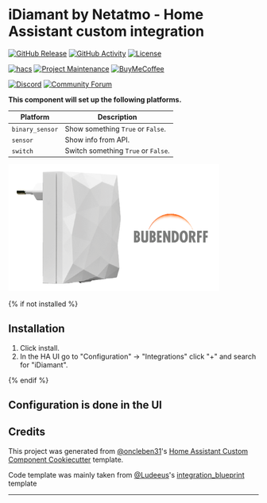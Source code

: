 # iDiamant by Netatmo - Home Assistant custom integration

[![GitHub Release][releases-shield]][releases]
[![GitHub Activity][commits-shield]][commits]
[![License][license-shield]][license]

[![hacs][hacsbadge]][hacs]
[![Project Maintenance][maintenance-shield]][user_profile]
[![BuyMeCoffee][buymecoffeebadge]][buymecoffee]

[![Discord][discord-shield]][discord]
[![Community Forum][forum-shield]][forum]

**This component will set up the following platforms.**

| Platform        | Description                         |
| --------------- | ----------------------------------- |
| `binary_sensor` | Show something `True` or `False`.   |
| `sensor`        | Show info from API.                 |
| `switch`        | Switch something `True` or `False`. |

![example][exampleimg]

{% if not installed %}

## Installation

1. Click install.
1. In the HA UI go to "Configuration" -> "Integrations" click "+" and search for "iDiamant".

{% endif %}

## Configuration is done in the UI

<!---->

## Credits

This project was generated from [@oncleben31](https://github.com/oncleben31)'s
[Home Assistant Custom Component Cookiecutter](https://github.com/oncleben31/cookiecutter-homeassistant-custom-component)
template.

Code template was mainly taken from [@Ludeeus](https://github.com/ludeeus)'s
[integration_blueprint][integration_blueprint] template

---

[integration_blueprint]: https://github.com/custom-components/integration_blueprint
[buymecoffee]: https://www.buymeacoffee.com/clementprevot
[buymecoffeebadge]: https://img.shields.io/badge/buy%20me%20a%20pizza-donate-blue.svg?style=for-the-badge
[commits-shield]: https://img.shields.io/github/commit-activity/y/clementprevot/home-assistant-idiamant.svg?style=for-the-badge
[commits]: https://github.com/clementprevot/home-assistant-idiamant/commits/main
[hacs]: https://hacs.xyz
[hacsbadge]: https://img.shields.io/badge/HACS-Custom-orange.svg?style=for-the-badge
[discord]: https://discord.gg/Qa5fW2R
[discord-shield]: https://img.shields.io/discord/330944238910963714.svg?style=for-the-badge
[exampleimg]: logo.png
[forum-shield]: https://img.shields.io/badge/community-forum-brightgreen.svg?style=for-the-badge
[forum]: https://community.home-assistant.io/
[license]: https://github.com/clementprevot/home-assistant-idiamant/blob/main/LICENSE
[license-shield]: https://img.shields.io/github/license/clementprevot/home-assistant-idiamant.svg?style=for-the-badge
[maintenance-shield]: https://img.shields.io/badge/maintainer-%40clementprevot-yellow.svg?style=for-the-badge
[releases-shield]: https://img.shields.io/github/release/clementprevot/home-assistant-idiamant.svg?style=for-the-badge
[releases]: https://github.com/clementprevot/home-assistant-idiamant/releases
[user_profile]: https://github.com/clementprevot
